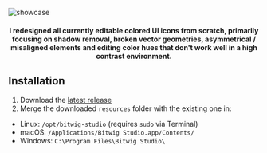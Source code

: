 ![showcase](https://github.com/user-attachments/assets/a9e8ee90-c8dc-46cd-8749-d23a6d915ec4)
<h4 align="center"> I redesigned all currently editable colored UI icons from scratch, primarily focusing on shadow removal, broken vector geometries, asymmetrical / misaligned elements and editing color hues that don't work well in a high contrast environment. </h4>

## Installation

1. Download the [latest release](https://github.com/yioannides/bitwig-flat-icons/releases)
2. Merge the downloaded `resources` folder with the existing one in:

- Linux: `/opt/bitwig-studio` (requires `sudo` via Terminal)
- macOS: `/Applications/Bitwig Studio.app/Contents/`
- Windows: `C:\Program Files\Bitwig Studio\`
